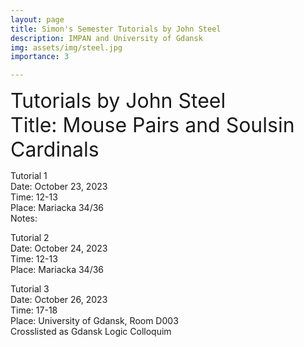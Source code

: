 ```yaml
---
layout: page
title: Simon's Semester Tutorials by John Steel
description: IMPAN and University of Gdansk
img: assets/img/steel.jpg
importance: 3

---
```

<font size="+3"> Tutorials by John Steel</font> <br>
<font size="+3"> Title: Mouse Pairs and Soulsin Cardinals</font> <br>

Tutorial 1<br>
Date: October 23, 2023<br>
Time: 12-13<br>
Place: Mariacka 34/36<br>
Notes:

Tutorial 2<br>
Date: October 24, 2023<br>
Time: 12-13<br>
Place: Mariacka 34/36<br>

Tutorial 3<br>
Date: October 26, 2023<br>
Time: 17-18<br>
Place: University of Gdansk, Room D003<br>
Crosslisted as Gdansk Logic Colloquim
